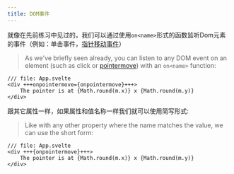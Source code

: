 ```yaml
---
title: DOM事件
---
```


就像在先前练习中见过的，我们可以通过使用`on<name>`形式的函数监听Dom元素的事件（例如：单击事件，[指针移动事件](https://developer.mozilla.org/en-US/docs/Web/API/Element/pointermove_event)）
> As we've briefly seen already, you can listen to any DOM event on an element (such as click or [pointermove](https://developer.mozilla.org/en-US/docs/Web/API/Element/pointermove_event)) with an `on<name>` function:

```svelte
/// file: App.svelte
<div +++onpointermove={onpointermove}+++>
	The pointer is at {Math.round(m.x)} x {Math.round(m.y)}
</div>
```

跟其它属性一样，如果属性和值名称一样我们就可以使用简写形式:
> Like with any other property where the name matches the value, we can use the short form:

```svelte
/// file: App.svelte
<div +++{onpointermove}+++>
	The pointer is at {Math.round(m.x)} x {Math.round(m.y)}
</div>
```
